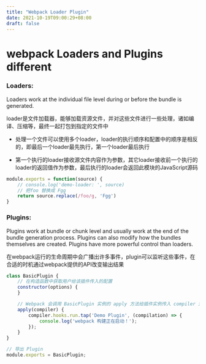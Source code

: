 ```yaml
---
title: "Webpack Loader Plugin"
date: 2021-10-19T09:00:29+08:00
draft: false
---
```


# webpack Loaders and Plugins different

### Loaders:

Loaders work at the individual file level during or before the bundle is generated.

loader是文件加载器，能够加载资源文件，并对这些文件进行一些处理，诸如编译、压缩等，最终一起打包到指定的文件中

- 处理一个文件可以使用多个loader，loader的执行顺序和配置中的顺序是相反的，即最后一个loader最先执行，第一个loader最后执行

- 第一个执行的loader接收源文件内容作为参数，其它loader接收前一个执行的loader的返回值作为参数，最后执行的loader会返回此模块的JavaScript源码

```js
module.exports = function(source) {
    // console.log('demo-loader: ', source)
    // 把foo 替换成 Fgg
    return source.replace(/foo/g, 'Fgg')
}
```


### Plugins:

Plugins work at bundle or chunk level and usually work at the end of the bundle generation process. Plugins can also modify how the bundles themselves are created. Plugins have more powerful control than loaders.

在webpack运行的生命周期中会广播出许多事件，plugin可以监听这些事件，在合适的时机通过webpack提供的API改变输出结果

```js
class BasicPlugin {
    // 在构造函数中获取用户给该插件传入的配置
    constructor(options) {
    }

    // Webpack 会调用 BasicPlugin 实例的 apply 方法给插件实例传入 compiler 对象
    apply(compiler) {
        compiler.hooks.run.tap('Demo Plugin', (compilation) => {
            console.log('webpack 构建正在启动！');
        });
    }
}

// 导出 Plugin
module.exports = BasicPlugin;
```